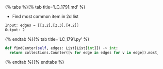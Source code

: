 {% tabs %}{% tab title='LC_1791.md' %}

* Find most common item in 2d list

```txt
Input: edges = [[1,2],[2,3],[4,2]]
Output: 2
```

{% endtab %}{% tab title='LC_1791.py' %}

```py
def findCenter(self, edges: List[List[int]]) -> int:
  return collections.Counter([v for edge in edges for v in edge]).most_common()[0][0]
```

{% endtab %}{% endtabs %}
